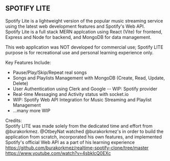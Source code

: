 ## SPOTIFY LITE
Spotify Lite is a lightweight version of the popular music streaming service using the latest web development features and Spotify's Web API.\
Spotify Lite is a full stack MERN applcation using React (Vite) for frontend, Express and Node for backend, and MongoDB for data management.

This web application was NOT developed for commercial use; Spotify LITE purpose is for recreational use and personal learning experience only.

Key Features Include:
- Pause/Play/Skip/Repeat real songs
- Songs and Playlists Management with MongoDB (Create, Read, Update, Delete)
- User Authentication using Clerk and Google -- WIP: Spotify provider
- Real-time Messaging and Activity status with socket.io
- WIP: Spotify Web API Integration for Music Streaming and Playlist Management
- ...many more WIP

Credits:\
Spotify LITE was made solely from the dedicated time and effort from @burakorkmez. @OtbeyNat watched @burakorkmez's in order to build the application from scratch, incorporated his own features, and implemented Spotify's official Web API as a part of his learning experience \
https://github.com/burakorkmez/realtime-spotify-clone/tree/master \
https://www.youtube.com/watch?v=4sbklcQ0EXc

